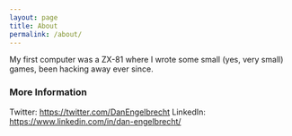 ```yaml
---
layout: page
title: About
permalink: /about/
---
```


My first computer was a ZX-81 where I wrote some small (yes, very small) games, been hacking away ever since.

### More Information
Twitter: https://twitter.com/DanEngelbrecht
LinkedIn: https://www.linkedin.com/in/dan-engelbrecht/
